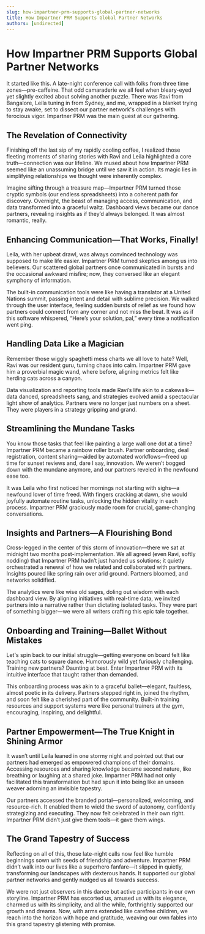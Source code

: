 ```yaml
---
slug: how-impartner-prm-supports-global-partner-networks
title: How Impartner PRM Supports Global Partner Networks
authors: [undirected]
---
```



# How Impartner PRM Supports Global Partner Networks

It started like this. A late-night conference call with folks from three time zones—pre-caffeine. That odd camaraderie we all feel when bleary-eyed yet slightly excited about solving another puzzle. There was Ravi from Bangalore, Leila tuning in from Sydney, and me, wrapped in a blanket trying to stay awake, set to dissect our partner network's challenges with ferocious vigor. Impartner PRM was the main guest at our gathering.

## The Revelation of Connectivity

Finishing off the last sip of my rapidly cooling coffee, I realized those fleeting moments of sharing stories with Ravi and Leila highlighted a core truth—connection was our lifeline. We mused about how Impartner PRM seemed like an unassuming bridge until we saw it in action. Its magic lies in simplifying relationships we thought were inherently complex.

Imagine sifting through a treasure map—Impartner PRM turned those cryptic symbols (our endless spreadsheets) into a coherent path for discovery. Overnight, the beast of managing access, communication, and data transformed into a graceful waltz. Dashboard views became our dance partners, revealing insights as if they’d always belonged. It was almost romantic, really.

## Enhancing Communication—That Works, Finally!

Leila, with her upbeat drawl, was always convinced technology was supposed to make life easier. Impartner PRM turned skeptics among us into believers. Our scattered global partners once communicated in bursts and the occasional awkward misfire; now, they conversed like an elegant symphony of information. 

The built-in communication tools were like having a translator at a United Nations summit, passing intent and detail with sublime precision. We walked through the user interface, feeling sudden bursts of relief as we found how partners could connect from any corner and not miss the beat. It was as if this software whispered, “Here’s your solution, pal,” every time a notification went ping.

## Handling Data Like a Magician

Remember those wiggly spaghetti mess charts we all love to hate? Well, Ravi was our resident guru, turning chaos into calm. Impartner PRM gave him a proverbial magic wand, where before, aligning metrics felt like herding cats across a canyon. 

Data visualization and reporting tools made Ravi’s life akin to a cakewalk—data danced, spreadsheets sang, and strategies evolved amid a spectacular light show of analytics. Partners were no longer just numbers on a sheet. They were players in a strategy gripping and grand. 

## Streamlining the Mundane Tasks

You know those tasks that feel like painting a large wall one dot at a time? Impartner PRM became a rainbow roller brush. Partner onboarding, deal registration, content sharing—aided by automated workflows—freed up time for sunset reviews and, dare I say, innovation. We weren’t bogged down with the mundane anymore, and our partners reveled in the newfound ease too.

It was Leila who first noticed her mornings not starting with sighs—a newfound lover of time freed. With fingers cracking at dawn, she would joyfully automate routine tasks, unlocking the hidden vitality in each process. Impartner PRM graciously made room for crucial, game-changing conversations.

## Insights and Partners—A Flourishing Bond

Cross-legged in the center of this storm of innovation—there we sat at midnight two months post-implementation. We all agreed (even Ravi, softly nodding) that Impartner PRM hadn’t just handed us solutions; it quietly orchestrated a renewal of how we related and collaborated with partners. Insights poured like spring rain over arid ground. Partners bloomed, and networks solidified.

The analytics were like wise old sages, doling out wisdom with each dashboard view. By aligning initiatives with real-time data, we invited partners into a narrative rather than dictating isolated tasks. They were part of something bigger—we were all writers crafting this epic tale together.

## Onboarding and Training—Ballet Without Mistakes

Let's spin back to our initial struggle—getting everyone on board felt like teaching cats to square dance. Humorously wild yet furiously challenging. Training new partners? Daunting at best. Enter Impartner PRM with its intuitive interface that taught rather than demanded.

This onboarding process was akin to a graceful ballet—elegant, faultless, almost poetic in its delivery. Partners stepped right in, joined the rhythm, and soon felt like a cherished part of the community. Built-in training resources and support systems were like personal trainers at the gym, encouraging, inspiring, and delightful.

## Partner Empowerment—The True Knight in Shining Armor

It wasn’t until Leila leaned in one stormy night and pointed out that our partners had emerged as empowered champions of their domains. Accessing resources and sharing knowledge became second nature, like breathing or laughing at a shared joke. Impartner PRM had not only facilitated this transformation but had spun it into being like an unseen weaver adorning an invisible tapestry.

Our partners accessed the branded portal—personalized, welcoming, and resource-rich. It enabled them to wield the sword of autonomy, confidently strategizing and executing. They now felt celebrated in their own right. Impartner PRM didn’t just give them tools—it gave them wings.

## The Grand Tapestry of Success

Reflecting on all of this, those late-night calls now feel like humble beginnings sown with seeds of friendship and adventure. Impartner PRM didn’t walk into our lives like a superhero fanfare—it slipped in quietly, transforming our landscapes with dexterous hands. It supported our global partner networks and gently nudged us all towards success.

We were not just observers in this dance but active participants in our own storyline. Impartner PRM has escorted us, amused us with its elegance, charmed us with its simplicity, and all the while, forthrightly supported our growth and dreams. Now, with arms extended like carefree children, we reach into the horizon with hope and gratitude, weaving our own fables into this grand tapestry glistening with promise.